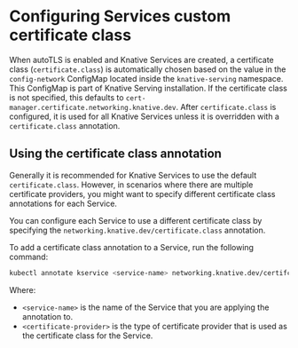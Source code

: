 # Configuring Services custom certificate class

When autoTLS is enabled and Knative Services are created, a certificate class (`certificate.class`) is automatically chosen based on the value in the `config-network` ConfigMap located inside the `knative-serving` namespace. This ConfigMap is part of Knative Serving installation. If the certificate class is not specified, this defaults to `cert-manager.certificate.networking.knative.dev`. After `certificate.class` is configured, it is used for all Knative Services unless it is overridden with a `certificate.class` annotation.

## Using the certificate class annotation

Generally it is recommended for Knative Services to use the default `certificate.class`. However, in scenarios where there are multiple certificate providers, you might want to specify different certificate class annotations for each Service.

You can configure each Service to use a different certificate class by specifying the `networking.knative.dev/certificate.class` annotation.

To add a certificate class annotation to a Service, run the following command:
```bash
kubectl annotate kservice <service-name> networking.knative.dev/certifcate.class=<certificate-provider>
```
Where:

- `<service-name>` is the name of the Service that you are applying the annotation to.
- `<certificate-provider>` is the type of certificate provider that is used as the certificate class for the Service.

